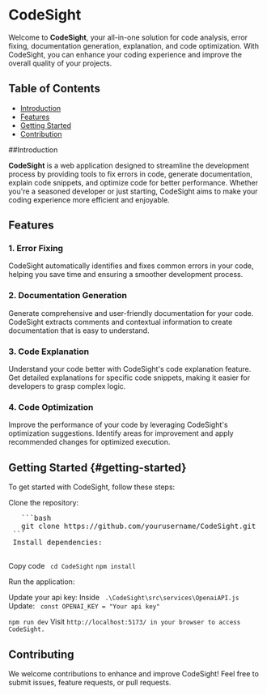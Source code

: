 # CodeSight

Welcome to **CodeSight**, your all-in-one solution for code analysis, error fixing, documentation generation, explanation, and code optimization. With CodeSight, you can enhance your coding experience and improve the overall quality of your projects.

## Table of Contents
- [Introduction](#introduction)
- [Features](#features)
- [Getting Started](#getting-started)
- [Contribution](#contribution)


##Introduction  

**CodeSight** is a web application designed to streamline the development process by providing tools to fix errors in code, generate documentation, explain code snippets, and optimize code for better performance. Whether you're a seasoned developer or just starting, CodeSight aims to make your coding experience more efficient and enjoyable.

## Features

### 1. Error Fixing
CodeSight automatically identifies and fixes common errors in your code, helping you save time and ensuring a smoother development process.

### 2. Documentation Generation
Generate comprehensive and user-friendly documentation for your code. CodeSight extracts comments and contextual information to create documentation that is easy to understand.

### 3. Code Explanation
Understand your code better with CodeSight's code explanation feature. Get detailed explanations for specific code snippets, making it easier for developers to grasp complex logic.

### 4. Code Optimization
Improve the performance of your code by leveraging CodeSight's optimization suggestions. Identify areas for improvement and apply recommended changes for optimized execution.

## Getting Started {#getting-started}

To get started with CodeSight, follow these steps:

Clone the repository:
<pre>
   ```bash
   git clone https://github.com/yourusername/CodeSight.git
 ```
 Install dependencies:

</pre>
 Copy code
``` cd CodeSight```
```npm install ```


 Run the application:

Update your api key:
 Inside ```
 .\CodeSight\src\services\OpenaiAPI.js``` 
 Update:
``` const OPENAI_KEY = "Your api key"```

 
 ```npm run dev```
 Visit ```http://localhost:5173/ in your browser to access CodeSight.```


## Contributing

We welcome contributions to enhance and improve CodeSight! Feel free to submit issues, feature requests, or pull requests.

